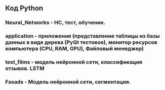 ## Код Python

### Neural_Networks  - НС, тест, обучение.
### application  - приложения (представление таблицы из базы данных в виде дерева (PyQt тестовое), монитор ресурсов компьютера (CPU, RAM, GPU), Файловый менеджер)
### test_films - модель нейронной сети, классификация отзывов. LSTM 
### Fasads - Модель нейронной сети, сегментация.
